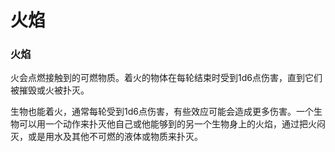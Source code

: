 # 火焰

### 火焰

火会点燃接触到的可燃物质。着火的物体在每轮结束时受到1d6点伤害，直到它们被摧毁或火被扑灭。

生物也能着火，通常每轮受到1d6点伤害，有些效应可能会造成更多伤害。一个生物可以用一个动作来扑灭他自己或他能够到的另一个生物身上的火焰，通过把火闷灭，或是用水及其他不可燃的液体或物质来扑灭。
